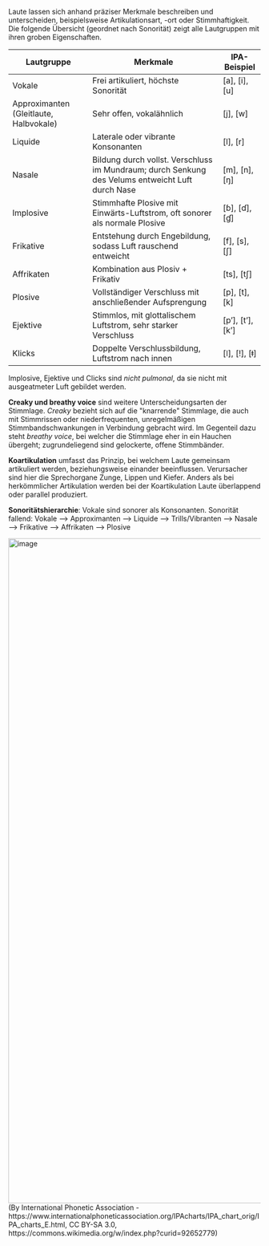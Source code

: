 Laute lassen sich anhand präziser Merkmale beschreiben und unterscheiden, beispielsweise Artikulationsart, -ort oder Stimmhaftigkeit. Die folgende Übersicht (geordnet nach Sonorität) zeigt alle Lautgruppen mit ihren groben Eigenschaften.

| Lautgruppe  | Merkmale | IPA-Beispiel |
| ------------- | ------------- | ------------- |
| Vokale  | Frei artikuliert, höchste Sonorität  | [a], [i], [u] |
| Approximanten (Gleitlaute, Halbvokale) | Sehr offen, vokalähnlich | [j], [w] |
| Liquide  | Laterale oder vibrante Konsonanten | [l], [r]  |
| Nasale  | Bildung durch vollst. Verschluss im Mundraum; durch Senkung des Velums entweicht Luft durch Nase  | 	[m], [n], [ŋ]  |
| Implosive  | Stimmhafte Plosive mit Einwärts-Luftstrom, oft sonorer als normale Plosive  | [ɓ], [ɗ], [ɠ]  |
| Frikative  | Entstehung durch Engebildung, sodass Luft rauschend entweicht | 	[f], [s], [ʃ]  |
| Affrikaten  | Kombination aus Plosiv + Frikativ  |  [ts], [tʃ] |
| Plosive  | Vollständiger Verschluss mit anschließender Aufsprengung | [p], [t], [k]  |
| Ejektive  | Stimmlos, mit glottalischem Luftstrom, sehr starker Verschluss |  [pʼ], [tʼ], [kʼ]  |
| Klicks  | Doppelte Verschlussbildung, Luftstrom nach innen |  [ǀ], [ǃ], [ǂ]  |

Implosive, Ejektive und Clicks sind *nicht pulmonal*, da sie nicht mit ausgeatmeter Luft gebildet werden.

**Creaky und breathy voice** sind weitere Unterscheidungsarten der Stimmlage. *Creaky* bezieht sich auf die "knarrende" Stimmlage, die auch mit Stimmrissen oder niederfrequenten, unregelmäßigen Stimmbandschwankungen in Verbindung gebracht wird. Im Gegenteil dazu steht *breathy voice*, bei welcher die Stimmlage eher in ein Hauchen übergeht; zugrundeliegend sind gelockerte, offene Stimmbänder.

**Koartikulation** umfasst das Prinzip, bei welchem Laute gemeinsam artikuliert werden, beziehungsweise einander beeinflussen. Verursacher sind hier die Sprechorgane Zunge, Lippen und Kiefer. Anders als bei herkömmlicher Artikulation werden bei der Koartikulation Laute überlappend oder parallel produziert. 

**Sonoritätshierarchie**: Vokale sind sonorer als Konsonanten. Sonorität fallend: Vokale --> Approximanten --> Liquide --> Trills/Vibranten --> Nasale --> Frikative --> Affrikaten --> Plosive

<img width="1024" height="1326" alt="image" src="https://github.com/user-attachments/assets/3dbf94c9-75eb-4db9-a930-d9fa995f9d7b" />
(By International Phonetic Association - https://www.internationalphoneticassociation.org/IPAcharts/IPA_chart_orig/IPA_charts_E.html, CC BY-SA 3.0, https://commons.wikimedia.org/w/index.php?curid=92652779)
